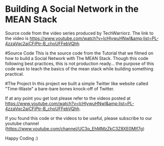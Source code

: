 # Building A Social Network in the MEAN Stack
Source code from the video series produced by TechWarriorz. The link to the video is https://www.youtube.com/watch?v=lcHlywuHNwI&amp;list=PL-4zzaVqc2aiCFiPtr-B_choUFFebVQhh

#Source Code
This is the source code from the Tutorial that we filmed on how to build a Social Network with The MEAN Stack. Though this code
following best practices, this is not production ready... the purpose of this code was to teach the basics of the mean stack
while building something practical.

#The Project
In this project we built a simple Twitter like website called "Time-Waste" a bare-bare bones knock-off of Twitter.

If at any point you get lost please refer to the videos posted at https://www.youtube.com/watch?v=lcHlywuHNwI&amp;list=PL-4zzaVqc2aiCFiPtr-B_choUFFebVQhh.


If you found this code or the videos to be useful, please subscribe to our youtube channel (https://www.youtube.com/channel/UC3q_EhMMzZkC3Z8XE0MIf7g)


Happy Coding :)
